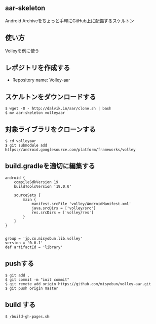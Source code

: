 ## aar-skeleton
Android Archiveをちょっと手軽にGitHub上に配備するスケルトン

## 使い方
Volleyを例に使う

## レポジトリを作成する
- Repository name: Volley-aar


## スケルトンをダウンロードする
```
$ wget -O - http://dalvik.in/aar/clone.sh | bash
$ mv aar-skeleton volleyaar
```
## 対象ライブラリをクローンする
```
$ cd volleyaar
$ git submodule add https://android.googlesource.com/platform/frameworks/volley
```
## build.gradleを適切に編集する
```
android {
    compileSdkVersion 19
    buildToolsVersion '19.0.0'

    sourceSets {
        main {
            manifest.srcFile 'volley/AndroidManifest.xml'
            java.srcDirs = ['volley/src']
            res.srcDirs = ['volley/res']
        }
    }
}


group = 'jp.co.misyobun.lib.volley'
version = '0.0.1'
def artifactId = 'library'
```

## pushする
```
$ git add .
$ git commit -m "init commit"
$ git remote add origin https://github.com/misyobun/volley-aar.git
$ git push origin master
```

## build する
```
$ /build-gh-pages.sh
```

